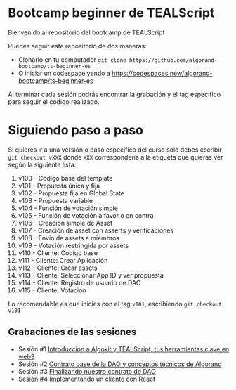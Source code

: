# Bootcamp beginner de TEALScript

Bienvenido al repositorio del bootcamp de TEALScript

Puedes seguir este repositorio de dos maneras:
- Clonarlo en tu computador `git clone https://github.com/algorand-bootcamp/ts-beginner-es`
- O iniciar un codespace yendo a https://codespaces.new/algorand-bootcamp/ts-beginner-es

Al terminar cada sesión podrás encontrar la grabación y el tag específico para seguir el código realizado.

# Siguiendo paso a paso

Si quieres ir a una versión o paso específico del curso solo debes escribir `git checkout vXXX` donde `XXX` correspondería a la etiqueta que quieras ver según la siguiente lista:

1. v100 - Código base del template
2. v101 - Propuesta única y fija
3. v102 - Propuesta fija en Global State
4. v103 - Propuesta variable
5. v104 - Función de votación simple
6. v105 - Función de votación a favor o en contra
7. v106 - Creación simple de Asset
8. v107 - Creación de asset con asserts y verificaciones
9. v108 - Envío de assets a miembros
10. v109 - Votación restringida por assets
11. v110 - Cliente: Codigo base
12. v111 - Cliente: Crear Aplicación
13. v112 - Cliente: Crear assets
14. v113 - Cliente: Seleccionar App ID y ver propuesta
15. v114 - Cliente: Registro de usuario de DAO
16. v115 - Cliente: Votacion

Lo recomendable es que inicies con el tag `v101`, escribiendo `git checkout v101`


## Grabaciones de las sesiones
- Sesión #1 [Introducción a Algokit y TEALScript, tus herramientas clave en web3](https://www.youtube.com/watch?v=PqsSVob5Yno)
- Sesión #2 [Contrato base de la DAO y conceptos técnicos de Algorand](https://youtu.be/_0fBMn7r9GY)
- Sesión #3 [Finalizando nuestro contrato de DAO](https://youtu.be/b_qExfS0AHQ?feature=shared)
- Sesión #4 [Implementando un cliente con React](https://youtu.be/JT-aznbcRJ4)

